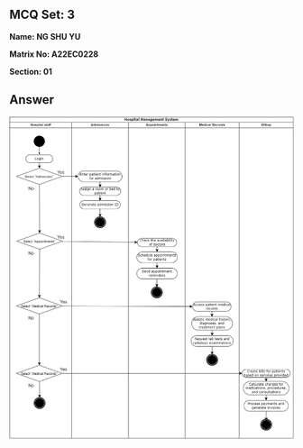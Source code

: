 ## MCQ Set: 3

**Name: NG SHU YU**

**Matrix No: A22EC0228**

**Section: 01**

## Answer
<img src="drawio_image/ad1.jpg" alt=""/></a>